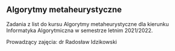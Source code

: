 ## Algorytmy metaheurystyczne

Zadania z list do kursu Algorytmy metaheurystyczne dla kierunku Informatyka Algorytmiczna w semestrze letnim 2021/2022.

Prowadzący zajęcia: dr Radosław Idzikowski
